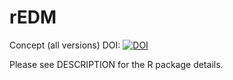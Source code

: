 # rEDM

Concept (all versions) DOI:
[![DOI](https://zenodo.org/badge/DOI/10.5281/zenodo.596502.svg)](https://doi.org/10.5281/zenodo.596502)

Please see DESCRIPTION for the R package details.
